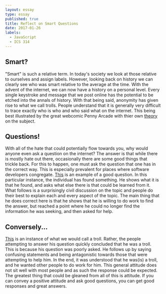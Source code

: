```yaml
---
layout: essay
type: essay
published: true
title: Reflect on Smart Questions
date: 2017-01-26
labels:
  - JavaScript
  - ICS 314
---
```


## Smart?
"Smart" is such a relative term. In today's society we look at those relative to ourselves and assign labels. However, looking back on history we can clearly see who was smart relative to the average at the time. With the advent of the internet, we can now have a history on a personal level. Every single keystroke and message that we post online has the potential to be etched into the annals of history. With that being said, anonymity has given rise to what we call trolls. People understand that it is generally very difficult to trace exactly who is who and who said what on the internet. This being best illustrated by the great webcomic Penny Arcade with thier own [theory](https://www.penny-arcade.com/comic/2004/03/19) on the subject. 

## Questions!
With all of the hate that could potentially flow towards you, why would anyone even ask a question on the internet? The answer is that while there is mostly hate out there, occasionally there are some good things that trickle back. For this to happen, one must ask the question that one has in the correct way. This is especially prevalent for places where software developers congregate. [This](http://stackoverflow.com/questions/41727415/valid-but-worthless-syntax-in-switch-case) is an example of a good question. In this particular instance, the individual has found something. He shows what it is that he found, and asks what else there is that could be learned from it. What follows is a surprisingly civil discussion on the topic and people do their best to explain each and every aspect of the topic. The main thing that he does correct here is that he shows that he is willing to do work to find the answer, but reached a point where he could no longer find the information he was seeking, and then asked for help.

## Conversely...
[This](http://stackoverflow.com/questions/41719269/do-include-and-require-behave-in-same-way-in-case-the-file-specified-with-th) is an instance of what we would call a troll. Rather, the people attempting to answer his question quickly concluded that he was a troll. This is because his question was poorly asked. He follows up by saying confusing statements and being antagonistic towards those that were attempting to help him. In the end, it was understood that he was(is) a troll, and he wanted other people to do work for him. This general attitude does not sit well with most people and as such the response could be expected. The greatest thing that could be gleaned from all of this is attitude. If you can convey a positive attitude and ask good questions, you can get good responses and great answers. 
